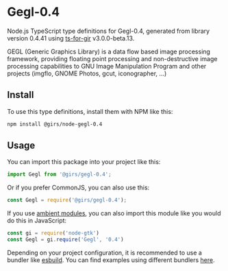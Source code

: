 
# Gegl-0.4

Node.js TypeScript type definitions for Gegl-0.4, generated from library version 0.4.41 using [ts-for-gir](https://github.com/gjsify/ts-for-gjs) v3.0.0-beta.13.

GEGL (Generic Graphics Library) is a data flow based image processing framework, providing floating point processing and non-destructive image processing capabilities to GNU Image Manipulation Program and other projects (imgflo, GNOME Photos, gcut, iconographer, …)

## Install

To use this type definitions, install them with NPM like this:
```bash
npm install @girs/node-gegl-0.4
```

## Usage

You can import this package into your project like this:
```ts
import Gegl from '@girs/gegl-0.4';
```

Or if you prefer CommonJS, you can also use this:
```ts
const Gegl = require('@girs/gegl-0.4');
```

If you use [ambient modules](https://github.com/gjsify/ts-for-gir/tree/main/packages/cli#ambient-modules), you can also import this module like you would do this in JavaScript:

```ts
const gi = require('node-gtk')
const Gegl = gi.require('Gegl', '0.4')
```

Depending on your project configuration, it is recommended to use a bundler like [esbuild](https://esbuild.github.io/). You can find examples using different bundlers [here](https://github.com/gjsify/ts-for-gir/tree/main/examples).